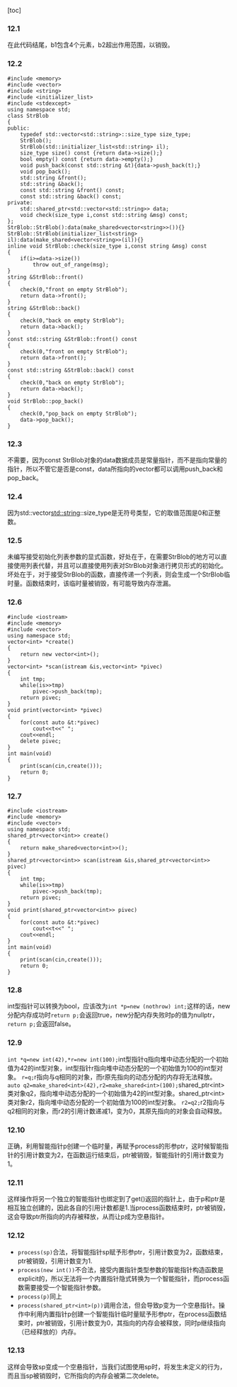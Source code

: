 [toc]
### 12.1
在此代码结尾，b1包含4个元素，b2超出作用范围，以销毁。
### 12.2
```
#include <memory>
#include <vector>
#include <string>
#include <initializer_list>
#include <stdexcept>
using namespace std;
class StrBlob
{
public:
	typedef std::vector<std::string>::size_type size_type;
	StrBlob();
	StrBlob(std::initializer_list<std::string> il);
	size_type size() const {return data->size();}
	bool empty() const {return data->empty();}
	void push_back(const std::string &t){data->push_back(t);}
	void pop_back();
	std::string &front();
	std::string &back();
	const std::string &front() const;
	const std::string &back() const;
private:
	std::shared_ptr<std::vector<std::string>> data;
	void check(size_type i,const std::string &msg) const;
};
StrBlob::StrBlob():data(make_shared<vector<string>>()){}
StrBlob::StrBlob(initializer_list<string> il):data(make_shared<vector<string>>(il)){}
inline void StrBlob::check(size_type i,const string &msg) const
{
	if(i>=data->size())
		throw out_of_range(msg);
}
string &StrBlob::front()
{
	check(0,"front on empty StrBlob");
	return data->front();
}
string &StrBlob::back()
{
	check(0,"back on empty StrBlob");
	return data->back();
}
const std::string &StrBlob::front() const
{
	check(0,"front on empty StrBlob");
	return data->front();
}
const std::string &StrBlob::back() const
{
	check(0,"back on empty StrBlob");
	return data->back();
}
void StrBlob::pop_back()
{
	check(0,"pop_back on empty StrBlob");
	data->pop_back();
}
```
### 12.3
不需要，因为const StrBlob对象的data数据成员是常量指针，而不是指向常量的指针，所以不管它是否是const，data所指向的vector都可以调用push_back和pop_back。
### 12.4
因为std::vector<std::string>::size_type是无符号类型，它的取值范围是0和正整数。
### 12.5
未编写接受初始化列表参数的显式函数，好处在于，在需要StrBlob的地方可以直接使用列表代替，并且可以直接使用列表对StrBlob对象进行拷贝形式的初始化。
坏处在于，对于接受StrBlob的函数，直接传递一个列表，则会生成一个StrBlob临时量。函数结束时，该临时量被销毁，有可能导致内存泄漏。
### 12.6
```
#include <iostream>
#include <memory>
#include <vector>
using namespace std;
vector<int> *create()
{
	return new vector<int>();
}
vector<int> *scan(istream &is,vector<int> *pivec)
{
	int tmp;
	while(is>>tmp)
		pivec->push_back(tmp);
	return pivec;
}
void print(vector<int> *pivec)
{
	for(const auto &t:*pivec)
		cout<<t<<" ";
	cout<<endl;
	delete pivec;
}
int main(void)
{
	print(scan(cin,create()));
	return 0;
}
```
### 12.7
```
#include <iostream>
#include <memory>
#include <vector>
using namespace std;
shared_ptr<vector<int>> create()
{
	return make_shared<vector<int>>();
}
shared_ptr<vector<int>> scan(istream &is,shared_ptr<vector<int>> pivec)
{
	int tmp;
	while(is>>tmp)
		pivec->push_back(tmp);
	return pivec;
}
void print(shared_ptr<vector<int>> pivec)
{
	for(const auto &t:*pivec)
		cout<<t<<" ";
	cout<<endl;
}
int main(void)
{
	print(scan(cin,create()));
	return 0;
}
```
### 12.8
int型指针可以转换为bool，应该改为`int *p=new (nothrow) int;`这样的话，new分配内存成功时`return p;`会返回true，new分配内存失败时p的值为nullptr，`return p;`会返回false。
### 12.9
`int *q=new int(42),*r=new int(100);`int型指针q指向堆中动态分配的一个初始值为42的int型对象，int型指针r指向堆中动态分配的一个初始值为100的int型对象。
`r=q;`r指向与q相同的对象，而r原先指向的动态分配的内存将无法释放。
`auto q2=make_shared<int>(42),r2=make_shared<int>(100);`shared_ptr\<int\>类对象q2，指向堆中动态分配的一个初始值为42的int型对象。shared_ptr\<int\>类对象r2，指向堆中动态分配的一个初始值为100的int型对象。
`r2=q2;`r2指向与q2相同的对象，而r2的引用计数递减1，变为0，其原先指向的对象会自动释放。
### 12.10
正确，利用智能指针p创建一个临时量，再赋予process的形参ptr，这时候智能指针的引用计数变为2，在函数运行结束后，ptr被销毁，智能指针的引用计数变为1。
### 12.11
这样操作将另一个独立的智能指针也绑定到了get()返回的指针上，由于p和ptr是相互独立创建的，因此各自的引用计数都是1.当process函数结束时，ptr被销毁，这会导致ptr所指向的内存被释放，从而让p成为空悬指针。
### 12.12
- `process(sp)`合法，将智能指针sp赋予形参ptr，引用计数变为2，函数结束，ptr被销毁，引用计数变为1.
- `process(new int())`不合法，接受内置指针类型参数的智能指针构造函数是explicit的，所以无法将一个内置指针隐式转换为一个智能指针，而process函数需要接受一个智能指针参数。
- `process(p)`同上
- `process(shared_ptr<int>(p))`调用合法，但会导致p变为一个空悬指针。操作中利用内置指针p创建一个智能指针临时量赋予形参ptr，在process函数结束时，ptr被销毁，引用计数变为0，其指向的内存会被释放，同时p继续指向（已经释放的）内存。
### 12.13
这样会导致sp变成一个空悬指针，当我们试图使用sp时，将发生未定义的行为，而且当sp被销毁时，它所指向的内存会被第二次delete。
